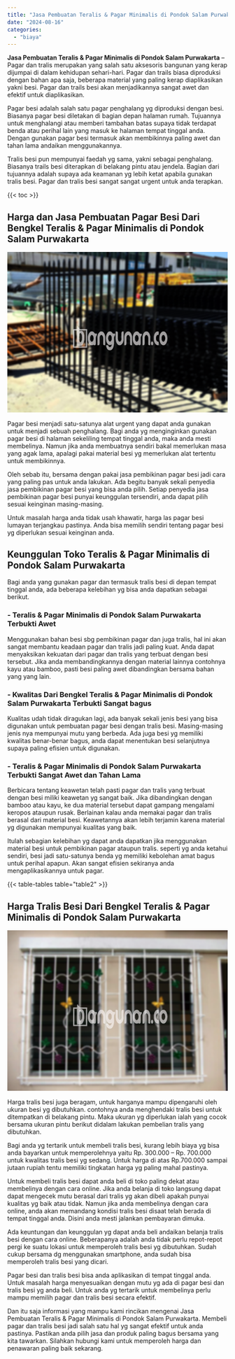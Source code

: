 ```yaml
---
title: "Jasa Pembuatan Teralis & Pagar Minimalis di Pondok Salam Purwakarta"
date: "2024-08-16"
categories: 
  - "biaya"
---
```


**Jasa Pembuatan Teralis & Pagar Minimalis di Pondok Salam Purwakarta** – Pagar dan tralis merupakan yang salah satu aksesoris bangunan yang kerap dijumpai di dalam kehidupan sehari-hari. Pagar dan trails biasa diproduksi dengan bahan apa saja, beberapa material yang paling kerap diaplikasikan yakni besi. Pagar dan trails besi akan menjadikannya sangat awet dan efektif untuk diaplikasikan.

Pagar besi adalah salah satu pagar penghalang yg diproduksi dengan besi. Biasanya pagar besi diletakan di bagian depan halaman rumah. Tujuannya untuk menghalangi atau memberi tambahan batas supaya tidak terdapat benda atau perihal lain yang masuk ke halaman tempat tinggal anda. Dengan gunakan pagar besi termasuk akan membikinnya paling awet dan tahan lama andaikan menggunakannya.

Tralis besi pun mempunyai faedah yg sama, yakni sebagai penghalang. Biasanya trails besi diterapkan di belakang pintu atau jendela. Bagian dari tujuannya adalah supaya ada keamanan yg lebih ketat apabila gunakan tralis besi. Pagar dan tralis besi sangat sangat urgent untuk anda terapkan.

{{< toc >}}

## Harga dan Jasa Pembuatan Pagar Besi Dari Bengkel Teralis & Pagar Minimalis di Pondok Salam Purwakarta

![Jasa Pembuatan Teralis & Pagar Minimalis di Pondok Salam Purwakarta](/images/pagar-minimalis-murah-31.png)

Pagar besi menjadi satu-satunya alat urgent yang dapat anda gunakan untuk menjadi sebuah penghalang. Bagi anda yg menginginkan gunakan pagar besi di halaman sekeliling tempat tinggal anda, maka anda mesti membelinya. Namun jika anda membuatnya sendiri bakal memerlukan masa yang agak lama, apalagi pakai material besi yg memerlukan alat tertentu untuk membikinnya.

Oleh sebab itu, bersama dengan pakai jasa pembikinan pagar besi jadi cara yang paling pas untuk anda lakukan. Ada begitu banyak sekali penyedia jasa pembikinan pagar besi yang bisa anda pilih. Setiap penyedia jasa pembikinan pagar besi punyai keunggulan tersendiri, anda dapat pilih sesuai keinginan masing-masing.

Untuk masalah harga anda tidak usah khawatir, harga las pagar besi lumayan terjangkau pastinya. Anda bisa memilih sendiri tentang pagar besi yg diperlukan sesuai keinginan anda.

## Keunggulan Toko Teralis & Pagar Minimalis di Pondok Salam Purwakarta

Bagi anda yang gunakan pagar dan termasuk tralis besi di depan tempat tinggal anda, ada beberapa kelebihan yg bisa anda dapatkan sebagai berikut.

### \- Teralis & Pagar Minimalis di Pondok Salam Purwakarta Terbukti Awet

Menggunakan bahan besi sbg pembikinan pagar dan juga tralis, hal ini akan sangat membantu keadaan pagar dan tralis jadi paling kuat. Anda dapat menyaksikan kekuatan dari pagar dan tralis yang terbuat dengan besi tersebut. Jika anda membandingkannya dengan material lainnya contohnya kayu atau bamboo, pasti besi paling awet dibandingkan bersama bahan yang yang lain.

### \- Kwalitas Dari Bengkel Teralis & Pagar Minimalis di Pondok Salam Purwakarta Terbukti Sangat bagus

Kualitas udah tidak diragukan lagi, ada banyak sekali jenis besi yang bisa digunakan untuk pembuatan pagar besi dengan tralis besi. Masing-masing jenis nya mempunyai mutu yang berbeda. Ada juga besi yg memiliki kwalitas benar-benar bagus, anda dapat menentukan besi selanjutnya supaya paling efisien untuk digunakan.

### \- Teralis & Pagar Minimalis di Pondok Salam Purwakarta Terbukti Sangat Awet dan Tahan Lama

Berbicara tentang keawetan telah pasti pagar dan tralis yang terbuat dengan besi miliki keawetan yg sangat baik. Jika dibandingkan dengan bamboo atau kayu, ke dua material tersebut dapat gampang mengalami keropos ataupun rusak. Berlainan kalau anda memakai pagar dan tralis berasal dari material besi. Keawetannya akan lebih terjamin karena material yg digunakan mempunyai kualitas yang baik.

Itulah sebagian kelebihan yg dapat anda dapatkan jika menggunakan material besi untuk pembikinan pagar ataupun tralis. seperti yg anda ketahui sendiri, besi jadi satu-satunya benda yg memiliki kebolehan amat bagus untuk perihal apapun. Akan sangat efisien sekiranya anda mengaplikasikannya untuk pagar.

{{< table-tables table="table2" >}}

## Harga Tralis Besi Dari Bengkel Teralis & Pagar Minimalis di Pondok Salam Purwakarta

![Jasa Pembuatan Teralis & Pagar Minimalis di Pondok Salam Purwakarta](/images/teralis-minimalis-murah-07.png)

Harga tralis besi juga beragam, untuk harganya mampu dipengaruhi oleh ukuran besi yg dibutuhkan. contohnya anda menghendaki tralis besi untuk ditempatkan di belakang pintu. Maka ukuran yg diperlukan ialah yang cocok bersama ukuran pintu berikut didalam lakukan pembelian tralis yang dibutuhkan.

Bagi anda yg tertarik untuk membeli tralis besi, kurang lebih biaya yg bisa anda bayarkan untuk memperolehnya yaitu Rp. 300.000 – Rp. 700.000 untuk kwalitas tralis besi yg sedang. Untuk harga di atas Rp.700.000 sampai jutaan rupiah tentu memiliki tingkatan harga yg paling mahal pastinya.

Untuk membeli tralis besi dapat anda beli di toko paling dekat atau membelinya dengan cara online. Jika anda belanja di toko langsung dapat dapat mengecek mutu berasal dari tralis yg akan dibeli apakah punyai kualitas yg baik atau tidak. Namun jika anda membelinya dengan cara online, anda akan memandang kondisi tralis besi disaat telah berada di tempat tinggal anda. Disini anda mesti jalankan pembayaran dimuka.

Ada keuntungan dan keunggulan yg dapat anda beli andaikan belanja tralis besi dengan cara online. Beberapanya adalah anda tidak perlu repot-repot pergi ke suatu lokasi untuk memperoleh tralis besi yg dibutuhkan. Sudah cukup bersama dg menggunakan smartphone, anda sudah bisa memperoleh tralis besi yang dicari.

Pagar besi dan tralis besi bisa anda aplikasikan di tempat tinggal anda. Untuk masalah harga menyesuaikan dengan mutu yg ada di pagar besi dan tralis besi yg anda beli. Untuk anda yg tertarik untuk membelinya perlu mampu memilih pagar dan tralis besi secara efektif.

Dan itu saja informasi yang mampu kami rincikan mengenai Jasa Pembuatan Teralis & Pagar Minimalis di Pondok Salam Purwakarta. Membeli pagar dan tralis besi jadi salah satu hal yg sangat efektif untuk anda pastinya. Pastikan anda pilih jasa dan produk paling bagus bersama yang kita tawarkan. Silahkan hubungi kami untuk memperoleh harga dan penawaran paling baik sekarang.
